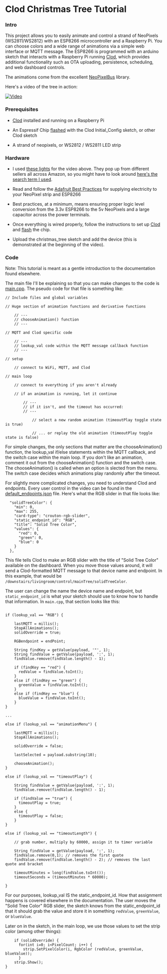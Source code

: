 Clod Christmas Tree Tutorial
============================


### Intro

This project allows you to easily animate and control a strand of NeoPixels (WS2811/WS2812) with an ESP8266 microcontroller and a Raspberry Pi. You can choose colors and a wide range of animations via a simple web interface or MQTT message. The ESP8266 is programmed with an arduino sketch that interacts with a Raspberry Pi running [Clod](), which provides additional functionality such as OTA uploading, persistence, scheduling, and web dashboard controls.

The animations come from the excellent [NeoPixelBus](https://github.com/Makuna/NeoPixelBus) library.

Here's a video of the tree in action:

[![Video](https://img.youtube.com/vi/PlFHaUBc0MQ/0.jpg)](https://www.youtube.com/watch?v=PlFHaUBc0MQ)


### Prerequisites

* [Clod]() installed and running on a Raspberry Pi

* An Espressif Chip [flashed]() with the Clod Initial_Config sketch, or other Clod sketch

* A strand of neopixels, or WS2812 / WS2811 LED strip


### Hardware

* I used [these lights](https://www.amazon.com/Agile-shop-Ws2811-Pixels-Digital-Addressable/dp/B017HAWXF0/ref=sr_1_5?ie=UTF8&qid=1481844073&sr=8-5&keywords=ws2811+christmas+lights) for the video above. They pop up from different sellers all across Amazon, so you might have to look around [here's the search term I used](https://www.amazon.com/s/ref=nb_sb_ss_i_5_7?url=search-alias%3Daps&field-keywords=ws2811+christmas+lights&sprefix=ws2811+%2Caps%2C201&crid=1A22FG0JFHN8C).

* Read and follow the [Adafruit Best Practices](https://learn.adafruit.com/adafruit-neopixel-uberguide/best-practices) for supplying electricity to your NeoPixel strip and ESP8266

* Best practices, at a minimum, means ensuring proper logic level conversion from the 3.3v ESP8266 to the 5v NeoPixels and a large capacitor across the power terminals.

* Once everything is wired properly, follow the instructions to set up [Clod]() and [flash]() the chip.

* Upload the christmas_tree sketch and add the device (this is demonstrated at the beginning of the video).


### Code

Note: This tutorial is meant as a gentle introduction to the documentation found elsewhere.

The main file I'll be explaining so that you can make changes to the code is [main.cpp](https://github.com/jakeloggins/Clod-sketch-library/blob/master/sketches/christmas_tree/src/main.cpp). The pseudo code for that file is something like:

```
// Include files and global variables

// Huge section of animation functions and derivative functions

	// ---
	// chooseAnimation() function
	// ---

// MQTT and Clod specific code

	// ---
	// lookup_val code within the MQTT message callback function
	// ---

// setup
	
	// connect to WiFi, MQTT, and Clod

// main loop

	// connect to everything if you aren't already

	// if an animation is running, let it continue

		// ---
		// if it isn't, and the timeout has occurred: 
		// ---

			// select a new random animation (timeoutPlay toggle state is true)

			// ... or replay the old animation (timeoutPlay toggle state is false)

```

For simple changes, the only sections that matter are the chooseAnimation() function, the lookup_val if/else statements within the MQTT callback, and the switch case within the main loop. If you don't like an animation, comment it out from the chooseAnimation() function and the switch case. The chooseAnimation() is called when an option is slected from the menu. The switch case decides which animations play randomly after the timeout.

For slightly more complicated changes, you need to understand Clod and endpoints. Every user control in the video can be found in the [default_endpoints.json]() file. Here's what the RGB slider in that file looks like:

```
  "solidTreeColor": {
    "min": 0,
    "max": 255,
    "card-type": "crouton-rgb-slider",
    "static_endpoint_id": "RGB",
    "title": "Solid Tree Color",
    "values": {
      "red": 0,
      "green": 0,
      "blue": 0
    }
  },
```

This file tells Clod to make an RGB slider with the title of "Solid Tree Color" available on the dashboard. When you move those values around, it will send a Clod-formatted MQTT message to that device name and endpoint. In this example, that would be `/downstairs/livingroom/control/mainTree/solidTreeColor`.

The user can change the name the device name and endpoint, but `static_endpoint_id` is what your sketch should use to know how to handle that information. In `main.cpp`, that section looks like this:

```

if (lookup_val == "RGB") {

	lastMQTT = millis();
	StopAllAnimations();
	solidOverride = true;

	RGBendpoint = endPoint;

	String findKey = getValue(payload, '"', 1);
	String findValue = getValue(payload, ':', 1);
	findValue.remove(findValue.length() - 1);

	if (findKey == "red") {
	  redValue = findValue.toInt();
	}
	else if (findKey == "green") {
	  greenValue = findValue.toInt();
	}
	else if (findKey == "blue") {
	  blueValue = findValue.toInt();
	}
}

...

else if (lookup_val == "animationMenu") {

	lastMQTT = millis();
	StopAllAnimations();

	solidOverride = false;

	lastSelected = payload.substring(10);

	chooseAnimation();
}

else if (lookup_val == "timeoutPlay") {

	String findValue = getValue(payload, ':', 1);
	findValue.remove(findValue.length() - 1);

	if (findValue == "true") {
	  timeoutPlay = true;
	}
	else {
	  timeoutPlay = false;
	}
}

else if (lookup_val == "timeoutLength") {

	// grab number, multiply by 60000, assign it to timer variable

	String findValue = getValue(payload, ':', 1);
	findValue.remove(0,1); // removes the first quote
	findValue.remove(findValue.length() - 2); // removes the last quote and bracket

	timeoutMinutes = long(findValue.toInt());
	timeoutSeconds = (timeoutMinutes * 60000);

}
```

For our purposes, lookup_val IS the static_endpoint_id. How that assignment happens is covered elsewhere in the documentation. The user moves the "Solid Tree Color" RGB slider, the sketch knows from the static_endpoint_id that it should grab the value and store it in something `redValue`, `greenValue`, or `blueValue`.

Later on in the sketch, in the main loop, we use those values to set the strip color (among other things):

```
    if (solidOverride) {
      for(int i=0; i<PixelCount; i++) {
        strip.SetPixelColor(i, RgbColor (redValue, greenValue, blueValue));
      }
    strip.Show();
}
``` 

